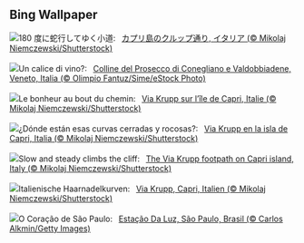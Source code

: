 ## Bing Wallpaper
![](https://www.bing.com/th?id=OHR.CapriKrupp_JA-JP5333872542_UHD.jpg&w=1000)180 度に蛇行してゆく小道:&nbsp;&ensp;[カプリ島のクルップ通り, イタリア (© Mikolaj Niemczewski/Shutterstock)](https://www.bing.com/th?id=OHR.CapriKrupp_JA-JP5333872542_UHD.jpg)
<br><br/>
![](https://www.bing.com/th?id=OHR.ProseccoHills_IT-IT5807916558_UHD.jpg&w=1000)Un calice di vino?:&nbsp;&ensp;[Colline del Prosecco di Conegliano e Valdobbiadene, Veneto, Italia (© Olimpio Fantuz/Sime/eStock Photo)](https://www.bing.com/th?id=OHR.ProseccoHills_IT-IT5807916558_UHD.jpg)
<br><br/>
![](https://www.bing.com/th?id=OHR.CapriKrupp_FR-FR5234013603_UHD.jpg&w=1000)Le bonheur au bout du chemin:&nbsp;&ensp;[Via Krupp sur l’île de Capri, Italie (© Mikolaj Niemczewski/Shutterstock)](https://www.bing.com/th?id=OHR.CapriKrupp_FR-FR5234013603_UHD.jpg)
<br><br/>
![](https://www.bing.com/th?id=OHR.CapriKrupp_ES-ES0453201189_UHD.jpg&w=1000)¿Dónde están esas curvas cerradas y rocosas?:&nbsp;&ensp;[Via Krupp en la isla de Capri, Italia (© Mikolaj Niemczewski/Shutterstock)](https://www.bing.com/th?id=OHR.CapriKrupp_ES-ES0453201189_UHD.jpg)
<br><br/>
![](https://www.bing.com/th?id=OHR.CapriKrupp_EN-GB1711538979_UHD.jpg&w=1000)Slow and steady climbs the cliff:&nbsp;&ensp;[The Via Krupp footpath on Capri island, Italy (© Mikolaj Niemczewski/Shutterstock)](https://www.bing.com/th?id=OHR.CapriKrupp_EN-GB1711538979_UHD.jpg)
<br><br/>
![](https://www.bing.com/th?id=OHR.CapriKrupp_DE-DE4606855318_UHD.jpg&w=1000)Italienische Haarnadelkurven:&nbsp;&ensp;[Via Krupp, Capri, Italien (© Mikolaj Niemczewski/Shutterstock)](https://www.bing.com/th?id=OHR.CapriKrupp_DE-DE4606855318_UHD.jpg)
<br><br/>
![](https://www.bing.com/th?id=OHR.LightStationSP_PT-BR9699969670_UHD.jpg&w=1000)O Coração de São Paulo:&nbsp;&ensp;[Estação Da Luz, São Paulo, Brasil (© Carlos Alkmin/Getty Images)](https://www.bing.com/th?id=OHR.LightStationSP_PT-BR9699969670_UHD.jpg)
<br><br/>
